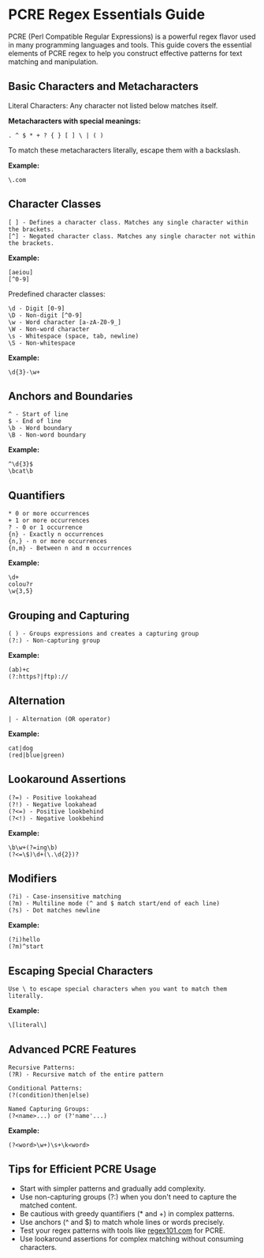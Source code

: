 # PCRE Regex Essentials Guide

PCRE (Perl Compatible Regular Expressions) is a powerful regex flavor used in many programming languages and tools. This guide covers the essential elements of PCRE regex to help you construct effective patterns for text matching and manipulation.

## Basic Characters and Metacharacters

Literal Characters: Any character not listed below matches itself.

**Metacharacters with special meanings:**

```
. ^ $ * + ? { } [ ] \ | ( )
```

To match these metacharacters literally, escape them with a backslash.

**Example:**

```
\.com
```

## Character Classes

```
[ ] - Defines a character class. Matches any single character within the brackets.
[^] - Negated character class. Matches any single character not within the brackets.
```

**Example:**

```
[aeiou]
[^0-9]
```

Predefined character classes:

```
\d - Digit [0-9]
\D - Non-digit [^0-9]
\w - Word character [a-zA-Z0-9_]
\W - Non-word character
\s - Whitespace (space, tab, newline)
\S - Non-whitespace
```

**Example:**

```
\d{3}-\w+
```

## Anchors and Boundaries

```
^ - Start of line
$ - End of line
\b - Word boundary
\B - Non-word boundary
```

**Example:**

```
^\d{3}$
\bcat\b
```

## Quantifiers

```
* 0 or more occurrences
+ 1 or more occurrences
? - 0 or 1 occurrence
{n} - Exactly n occurrences
{n,} - n or more occurrences
{n,m} - Between n and m occurrences
```

**Example:**

```
\d+
colou?r
\w{3,5}
```

## Grouping and Capturing

```
( ) - Groups expressions and creates a capturing group
(?:) - Non-capturing group
```

**Example:**

```
(ab)+c
(?:https?|ftp)://
```

## Alternation

```
| - Alternation (OR operator)
```

**Example:**

```
cat|dog
(red|blue|green)
```

## Lookaround Assertions

```
(?=) - Positive lookahead
(?!) - Negative lookahead
(?<=) - Positive lookbehind
(?<!) - Negative lookbehind
```

**Example:**

```
\b\w+(?=ing\b)
(?<=\$)\d+(\.\d{2})?
```

## Modifiers

```
(?i) - Case-insensitive matching
(?m) - Multiline mode (^ and $ match start/end of each line)
(?s) - Dot matches newline
```

**Example:**

```
(?i)hello
(?m)^start
```

## Escaping Special Characters

```
Use \ to escape special characters when you want to match them literally.
```

**Example:**

```
\[literal\]
```

## Advanced PCRE Features

```
Recursive Patterns:
(?R) - Recursive match of the entire pattern

Conditional Patterns:
(?(condition)then|else)

Named Capturing Groups:
(?<name>...) or (?'name'...)
```

**Example:**

```
(?<word>\w+)\s+\k<word>
```

## Tips for Efficient PCRE Usage

- Start with simpler patterns and gradually add complexity.
- Use non-capturing groups (?:) when you don't need to capture the matched content.
- Be cautious with greedy quantifiers (* and +) in complex patterns.
- Use anchors (^ and $) to match whole lines or words precisely.
- Test your regex patterns with tools like [regex101.com](https://regex101.com) for PCRE.
- Use lookaround assertions for complex matching without consuming characters.
